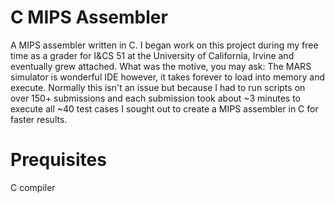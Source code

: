 # C MIPS Assembler
A MIPS assembler written in C. 
I began work on this project during my free time as a grader for I&CS 51 at the University of California, Irvine and eventually grew attached.
What was the motive, you may ask: The MARS simulator is wonderful IDE however, it takes forever to load into memory and execute. Normally this isn't an issue but because I had to run scripts on over 150+ submissions and each submission took about ~3 minutes to execute all ~40 test cases I sought out to create a MIPS assembler in C for faster results.

# Prequisites
C compiler